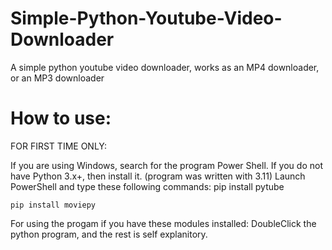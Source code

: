 # Simple-Python-Youtube-Video-Downloader
A simple python youtube video downloader, works as an MP4 downloader, or an MP3 downloader


# How to use:
FOR FIRST TIME ONLY:

  If you are using Windows, search for the program Power Shell. 
  If you do not have Python 3.x+, then install it. (program was written with 3.11)
  Launch PowerShell and type these following commands:
    pip install pytube
    
    pip install moviepy
    
    
For using the progam if you have these modules installed:
DoubleClick the python program, and the rest is self explanitory. 
